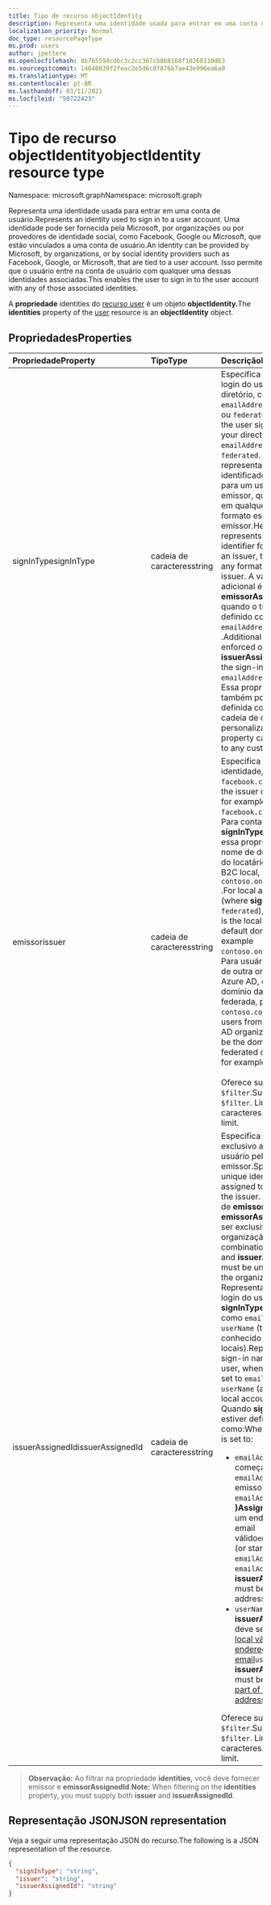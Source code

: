 ```yaml
---
title: Tipo de recurso objectIdentity
description: Representa uma identidade usada para entrar em uma conta de usuário.
localization_priority: Normal
doc_type: resourcePageType
ms.prod: users
author: jpettere
ms.openlocfilehash: 8b765594cdbc3c2cc367cb8b8168f10268110d63
ms.sourcegitcommit: 14648839f2feac2e5d6c8f876b7ae43e996ea6a0
ms.translationtype: MT
ms.contentlocale: pt-BR
ms.lasthandoff: 03/11/2021
ms.locfileid: "50722423"
---
```

# <a name="objectidentity-resource-type"></a><span data-ttu-id="f9e2d-103">Tipo de recurso objectIdentity</span><span class="sxs-lookup"><span data-stu-id="f9e2d-103">objectIdentity resource type</span></span>

<span data-ttu-id="f9e2d-104">Namespace: microsoft.graph</span><span class="sxs-lookup"><span data-stu-id="f9e2d-104">Namespace: microsoft.graph</span></span>

<span data-ttu-id="f9e2d-105">Representa uma identidade usada para entrar em uma conta de usuário.</span><span class="sxs-lookup"><span data-stu-id="f9e2d-105">Represents an identity used to sign in to a user account.</span></span> <span data-ttu-id="f9e2d-106">Uma identidade pode ser fornecida pela Microsoft, por organizações ou por provedores de identidade social, como Facebook, Google ou Microsoft, que estão vinculados a uma conta de usuário.</span><span class="sxs-lookup"><span data-stu-id="f9e2d-106">An identity can be provided by Microsoft, by organizations, or by social identity providers such as Facebook, Google, or Microsoft, that are tied to a user account.</span></span> <span data-ttu-id="f9e2d-107">Isso permite que o usuário entre na conta de usuário com qualquer uma dessas identidades associadas.</span><span class="sxs-lookup"><span data-stu-id="f9e2d-107">This enables the user to sign in to the user account with any of those associated identities.</span></span>

<span data-ttu-id="f9e2d-108">A **propriedade** identities do [recurso user](user.md) é um objeto **objectIdentity.**</span><span class="sxs-lookup"><span data-stu-id="f9e2d-108">The **identities** property of the [user](user.md) resource is an **objectIdentity** object.</span></span>

## <a name="properties"></a><span data-ttu-id="f9e2d-109">Propriedades</span><span class="sxs-lookup"><span data-stu-id="f9e2d-109">Properties</span></span>

| <span data-ttu-id="f9e2d-110">Propriedade</span><span class="sxs-lookup"><span data-stu-id="f9e2d-110">Property</span></span>   | <span data-ttu-id="f9e2d-111">Tipo</span><span class="sxs-lookup"><span data-stu-id="f9e2d-111">Type</span></span> |<span data-ttu-id="f9e2d-112">Descrição</span><span class="sxs-lookup"><span data-stu-id="f9e2d-112">Description</span></span>|
|:---------------|:--------|:----------|
|<span data-ttu-id="f9e2d-113">signInType</span><span class="sxs-lookup"><span data-stu-id="f9e2d-113">signInType</span></span>|<span data-ttu-id="f9e2d-114">cadeia de caracteres</span><span class="sxs-lookup"><span data-stu-id="f9e2d-114">string</span></span>| <span data-ttu-id="f9e2d-115">Especifica os tipos de login do usuário em seu diretório, como `emailAddress` , `userName` ou `federated` .</span><span class="sxs-lookup"><span data-stu-id="f9e2d-115">Specifies the user sign-in types in your directory, such as `emailAddress`, `userName` or `federated`.</span></span> <span data-ttu-id="f9e2d-116">Aqui, representa um identificador exclusivo para um usuário de um emissor, que pode estar em qualquer `federated` formato escolhido pelo emissor.</span><span class="sxs-lookup"><span data-stu-id="f9e2d-116">Here, `federated` represents a unique identifier for a user from an issuer, that can be in any format chosen by the issuer.</span></span> <span data-ttu-id="f9e2d-117">A validação adicional é imposta ao **emissorAssignedId** quando o tipo de login é definido como `emailAddress` ou `userName` .</span><span class="sxs-lookup"><span data-stu-id="f9e2d-117">Additional validation is enforced on **issuerAssignedId** when the sign-in type is set to `emailAddress` or `userName`.</span></span> <span data-ttu-id="f9e2d-118">Essa propriedade também pode ser definida como qualquer cadeia de caracteres personalizada.</span><span class="sxs-lookup"><span data-stu-id="f9e2d-118">This property can also be set to any custom string.</span></span>|
|<span data-ttu-id="f9e2d-119">emissor</span><span class="sxs-lookup"><span data-stu-id="f9e2d-119">issuer</span></span>|<span data-ttu-id="f9e2d-120">cadeia de caracteres</span><span class="sxs-lookup"><span data-stu-id="f9e2d-120">string</span></span>|<span data-ttu-id="f9e2d-121">Especifica o emissor da identidade, por exemplo `facebook.com` .</span><span class="sxs-lookup"><span data-stu-id="f9e2d-121">Specifies the issuer of the identity, for example `facebook.com`.</span></span><br><span data-ttu-id="f9e2d-122">Para contas locais (onde **signInType** não está ), essa propriedade é o nome de domínio padrão do locatário `federated` B2C local, por exemplo `contoso.onmicrosoft.com` .</span><span class="sxs-lookup"><span data-stu-id="f9e2d-122">For local accounts (where **signInType** is not `federated`), this property is the local B2C tenant default domain name, for example `contoso.onmicrosoft.com`.</span></span><br><span data-ttu-id="f9e2d-123">Para usuários externos de outra organização do Azure AD, este será o domínio da organização federada, por exemplo `contoso.com` .</span><span class="sxs-lookup"><span data-stu-id="f9e2d-123">For external users from other Azure AD organization, this will be the domain of the federated organization, for example `contoso.com`.</span></span><br><br><span data-ttu-id="f9e2d-124">Oferece suporte para `$filter`.</span><span class="sxs-lookup"><span data-stu-id="f9e2d-124">Supports `$filter`.</span></span> <span data-ttu-id="f9e2d-125">Limite de 512 caracteres.</span><span class="sxs-lookup"><span data-stu-id="f9e2d-125">512 character limit.</span></span>|
|<span data-ttu-id="f9e2d-126">issuerAssignedId</span><span class="sxs-lookup"><span data-stu-id="f9e2d-126">issuerAssignedId</span></span>|<span data-ttu-id="f9e2d-127">cadeia de caracteres</span><span class="sxs-lookup"><span data-stu-id="f9e2d-127">string</span></span>|<span data-ttu-id="f9e2d-128">Especifica o identificador exclusivo atribuído ao usuário pelo emissor.</span><span class="sxs-lookup"><span data-stu-id="f9e2d-128">Specifies the unique identifier assigned to the user by the issuer.</span></span> <span data-ttu-id="f9e2d-129">A combinação de **emissor e** **emissorAssignedId** deve ser exclusiva dentro da organização.</span><span class="sxs-lookup"><span data-stu-id="f9e2d-129">The combination of **issuer** and **issuerAssignedId** must be unique within the organization.</span></span> <span data-ttu-id="f9e2d-130">Representa o nome de login do usuário, quando **signInType** é definido como `emailAddress` ou `userName` (também conhecido como contas locais).</span><span class="sxs-lookup"><span data-stu-id="f9e2d-130">Represents the sign-in name for the user, when **signInType** is set to `emailAddress` or `userName` (also known as local accounts).</span></span><br><span data-ttu-id="f9e2d-131">Quando **signInType** estiver definido como:</span><span class="sxs-lookup"><span data-stu-id="f9e2d-131">When **signInType** is set to:</span></span> <ul><li><span data-ttu-id="f9e2d-132">`emailAddress`, (ou começa com `emailAddress` o emissor like `emailAddress1` **)AssignedId** deve ser um endereço de email válido</span><span class="sxs-lookup"><span data-stu-id="f9e2d-132">`emailAddress`, (or starts with `emailAddress` like `emailAddress1`) **issuerAssignedId** must be a valid email address</span></span></li><li><span data-ttu-id="f9e2d-133">`userName`, **issuerAssignedId** deve ser uma [parte local válida de um endereço de email](https://tools.ietf.org/html/rfc3696#section-3)</span><span class="sxs-lookup"><span data-stu-id="f9e2d-133">`userName`, **issuerAssignedId** must be a valid [local part of an email address](https://tools.ietf.org/html/rfc3696#section-3)</span></span></li></ul><span data-ttu-id="f9e2d-134">Oferece suporte para `$filter`.</span><span class="sxs-lookup"><span data-stu-id="f9e2d-134">Supports `$filter`.</span></span> <span data-ttu-id="f9e2d-135">Limite de 512 caracteres.</span><span class="sxs-lookup"><span data-stu-id="f9e2d-135">512 character limit.</span></span>|

><span data-ttu-id="f9e2d-136">**Observação:** Ao filtrar na propriedade **identities,**  você deve fornecer emissor e **emissorAssignedId**.</span><span class="sxs-lookup"><span data-stu-id="f9e2d-136">**Note:** When filtering on the **identities** property, you must supply both **issuer** and **issuerAssignedId**.</span></span>

## <a name="json-representation"></a><span data-ttu-id="f9e2d-137">Representação JSON</span><span class="sxs-lookup"><span data-stu-id="f9e2d-137">JSON representation</span></span>

<span data-ttu-id="f9e2d-138">Veja a seguir uma representação JSON do recurso.</span><span class="sxs-lookup"><span data-stu-id="f9e2d-138">The following is a JSON representation of the resource.</span></span>

<!-- {
  "blockType": "resource",
  "optionalProperties": [

  ],
  "@odata.type": "microsoft.graph.objectIdentity"
}-->

```json
{
  "signInType": "string",
  "issuer": "string",
  "issuerAssignedId": "string"
}
```

<!-- uuid: 8fcb5dbc-d5aa-4681-8e31-b001d5168d79
2015-10-25 14:57:30 UTC -->
<!--
{
  "type": "#page.annotation",
  "description": "objectIdentity resource",
  "keywords": "",
  "section": "documentation",
  "tocPath": "",
  "suppressions": []
}
-->

